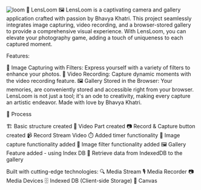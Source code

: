 ![loom](https://github.com/bk408/LensLoom/assets/116827830/2cf9d0de-2a16-4a65-8f98-382fdafdde62)
📸 LensLoom 🖼️
LensLoom is a captivating camera and gallery application crafted with passion by Bhavya Khatri. This project seamlessly integrates image capturing, video recording, and a browser-stored gallery to provide a comprehensive visual experience. With LensLoom, you can elevate your photography game, adding a touch of uniqueness to each captured moment.

Features:

🌈 Image Capturing with Filters: Express yourself with a variety of filters to enhance your photos.
🎥 Video Recording: Capture dynamic moments with the video recording feature.
🖼️ Gallery Stored in the Browser: Your memories, are conveniently stored and accessible right from your browser.
LensLoom is not just a tool; it's an ode to creativity, making every capture an artistic endeavor. Made with love by Bhavya Khatri.

🔄 Process

🏗️ Basic structure created
🎥 Video Part created
📷 Record & Capture button created
📹 Record Stream Video
⏱️ Added timer functionality
🌅 Image capture functionality added
🎨 Image filter functionality added
🖼️ Gallery Feature added - using Index DB
🔄 Retrieve data from IndexedDB to the gallery

Built with cutting-edge technologies:
🔍 Media Stream
🎙️ Media Recorder
📷 Media Devices
🗄️ Indexed DB (Client-side Storage)
🎨 Canvas

